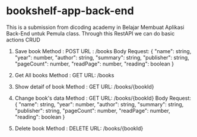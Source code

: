 # bookshelf-app-back-end
This is a submission from dicoding academy in Belajar Membuat Aplikasi Back-End untuk Pemula class. Through this RestAPI we can do basic actions CRUD

1. Save book
    Method : POST
    URL : /books
    Body Request:
    {
        "name": string,
        "year": number,
        "author": string,
        "summary": string,
        "publisher": string,
        "pageCount": number,
        "readPage": number,
        "reading": boolean
    }
    
2. Get All books
    Method : GET
    URL: /books
    
3. Show detaif of book
    Method : GET
    URL: /books/{bookId}
    
4. Change book's data
    Method : GET
    URL: /books/{bookId}
    Body Request:
    {
        "name": string,
        "year": number,
        "author": string,
        "summary": string,
        "publisher": string,
        "pageCount": number,
        "readPage": number,
        "reading": boolean
    }
    
5. Delete book
    Method : DELETE
    URL: /books/{bookId}
